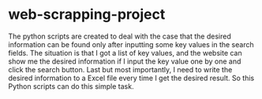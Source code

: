 # web-scrapping-project
The python scripts are created to deal with the case that the desired information can be found only after inputting some key values in the search fields.
The situation is that I got a list of key values, and the website can show me the desired information if I input the key value one by one and click the search button. Last but most importantly, I need to write the desired information to a Excel file every time I get the desired result. So this Python scripts can do this simple task.
